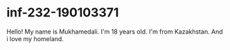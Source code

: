 # inf-232-190103371
Hello! My name is Mukhamedali. I'm 18 years old. I'm from Kazakhstan. And i love my homeland.
